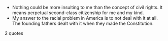  - Nothing could be more insulting to me than the concept of civil rights. It means perpetual second-class citizenship for me and my kind.
 - My answer to the racial problem in America is to not deal with it at all. The founding fathers dealt with it when they made the Constitution.

2 quotes